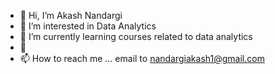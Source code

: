 - 👋 Hi, I’m Akash Nandargi
- 👀 I’m interested in Data Analytics
- 🌱 I’m currently learning courses related to data analytics
- 💞️ 
- 📫 How to reach me ... email to nandargiakash1@gmail.com

<!---
nandargiakash1/nandargiakash1 is a ✨ special ✨ repository because its `README.md` (this file) appears on your GitHub profile.
You can click the Preview link to take a look at your changes.
--->
